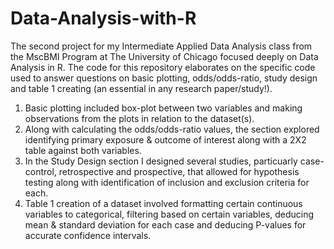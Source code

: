 # Data-Analysis-with-R

The second project for my Intermediate Applied Data Analysis class from the MscBMI Program at The University of Chicago focused deeply on Data Analysis in R. The code for this repository elaborates on the specific code used to answer questions on basic plotting, odds/odds-ratio, study design and table 1 creating (an essential in any research paper/study!).

1. Basic plotting included box-plot between two variables and making observations from the plots in relation to the dataset(s). 
2. Along with calculating the odds/odds-ratio values, the section explored identifying primary exposure & outcome of interest along with a 2X2 table against both variables. 
3. In the Study Design section I designed several studies, particuarly case-control, retrospective and prospective, that allowed for hypothesis testing along with identification of inclusion and exclusion criteria for each. 
4. Table 1 creation of a dataset involved formatting certain continuous variables to categorical, filtering based on certain variables, deducing mean & standard deviation for each case and deducing P-values for accurate confidence intervals. 
